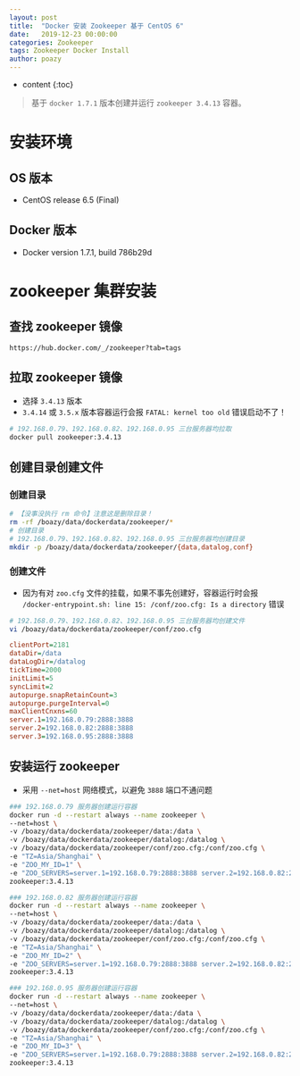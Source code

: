 ```yaml
---
layout: post
title:  "Docker 安装 Zookeeper 基于 CentOS 6"
date:   2019-12-23 00:00:00
categories: Zookeeper
tags: Zookeeper Docker Install
author: poazy
---
```


* content
{:toc}
> 基于 `docker 1.7.1` 版本创建并运行 `zookeeper 3.4.13` 容器。



# 安装环境

## OS 版本

* CentOS release 6.5 (Final)

## Docker 版本

* Docker version 1.7.1, build 786b29d



# zookeeper 集群安装

## 查找 zookeeper 镜像

```url
https://hub.docker.com/_/zookeeper?tab=tags
```

## 拉取 zookeeper 镜像

* 选择 `3.4.13` 版本
* `3.4.14` 或 `3.5.x` 版本容器运行会报 `FATAL: kernel too old` 错误启动不了！

```bash
# 192.168.0.79、192.168.0.82、192.168.0.95 三台服务器均拉取
docker pull zookeeper:3.4.13
```

## 创建目录创建文件

### 创建目录

```bash
# 【没事没执行 rm 命令】注意这是删除目录！
rm -rf /boazy/data/dockerdata/zookeeper/*
# 创建目录
# 192.168.0.79、192.168.0.82、192.168.0.95 三台服务器均创建目录
mkdir -p /boazy/data/dockerdata/zookeeper/{data,datalog,conf}
```

### 创建文件

* 因为有对 `zoo.cfg` 文件的挂载，如果不事先创建好，容器运行时会报 `/docker-entrypoint.sh: line 15: /conf/zoo.cfg: Is a directory` 错误

```bash
# 192.168.0.79、192.168.0.82、192.168.0.95 三台服务器均创建文件
vi /boazy/data/dockerdata/zookeeper/conf/zoo.cfg
```

```zoo.cfg
clientPort=2181
dataDir=/data
dataLogDir=/datalog
tickTime=2000
initLimit=5
syncLimit=2
autopurge.snapRetainCount=3
autopurge.purgeInterval=0
maxClientCnxns=60
server.1=192.168.0.79:2888:3888
server.2=192.168.0.82:2888:3888
server.3=192.168.0.95:2888:3888
```

## 安装运行 zookeeper

* 采用 `--net=host` 网络模式，以避免 `3888` 端口不通问题

```bash
### 192.168.0.79 服务器创建运行容器
docker run -d --restart always --name zookeeper \
--net=host \
-v /boazy/data/dockerdata/zookeeper/data:/data \
-v /boazy/data/dockerdata/zookeeper/datalog:/datalog \
-v /boazy/data/dockerdata/zookeeper/conf/zoo.cfg:/conf/zoo.cfg \
-e "TZ=Asia/Shanghai" \
-e "ZOO_MY_ID=1" \
-e "ZOO_SERVERS=server.1=192.168.0.79:2888:3888 server.2=192.168.0.82:2888:3888 server.3=192.168.0.95:2888:3888" \
zookeeper:3.4.13

### 192.168.0.82 服务器创建运行容器
docker run -d --restart always --name zookeeper \
--net=host \
-v /boazy/data/dockerdata/zookeeper/data:/data \
-v /boazy/data/dockerdata/zookeeper/datalog:/datalog \
-v /boazy/data/dockerdata/zookeeper/conf/zoo.cfg:/conf/zoo.cfg \
-e "TZ=Asia/Shanghai" \
-e "ZOO_MY_ID=2" \
-e "ZOO_SERVERS=server.1=192.168.0.79:2888:3888 server.2=192.168.0.82:2888:3888 server.3=192.168.0.95:2888:3888" \
zookeeper:3.4.13

### 192.168.0.95 服务器创建运行容器
docker run -d --restart always --name zookeeper \
--net=host \
-v /boazy/data/dockerdata/zookeeper/data:/data \
-v /boazy/data/dockerdata/zookeeper/datalog:/datalog \
-v /boazy/data/dockerdata/zookeeper/conf/zoo.cfg:/conf/zoo.cfg \
-e "TZ=Asia/Shanghai" \
-e "ZOO_MY_ID=3" \
-e "ZOO_SERVERS=server.1=192.168.0.79:2888:3888 server.2=192.168.0.82:2888:3888 server.3=192.168.0.95:2888:3888" \
zookeeper:3.4.13
```









